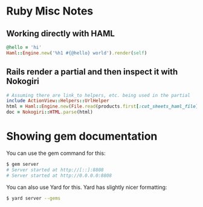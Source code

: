 # Ruby Misc Notes

## Working directly with HAML

```ruby
@hello = 'hi'
Haml::Engine.new('%h1 #{@hello} world').render(self)
```

## Rails render a partial and then inspect it with Nokogiri

```ruby
# Assuming there are link_to helpers, etc. being used in the partial
include ActionView::Helpers::UrlHelper
html = Haml::Engine.new(File.read(products.first[:cut_sheets_haml_file])).render(self)
doc = Nokogiri::HTML.parse(html)
```

# Showing gem documentation

You can use the gem command for this:

```bash
$ gem server
# Server started at http://[::]:8808
# Server started at http://0.0.0.0:8808
```

You can also use Yard for this.  Yard has slightly nicer formatting:

```bash
$ yard server --gems
```
